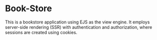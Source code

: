 # Book-Store
This is a bookstore application using EJS as the view engine. It employs server-side rendering (SSR) with authentication and authorization, where sessions are created using cookies.

